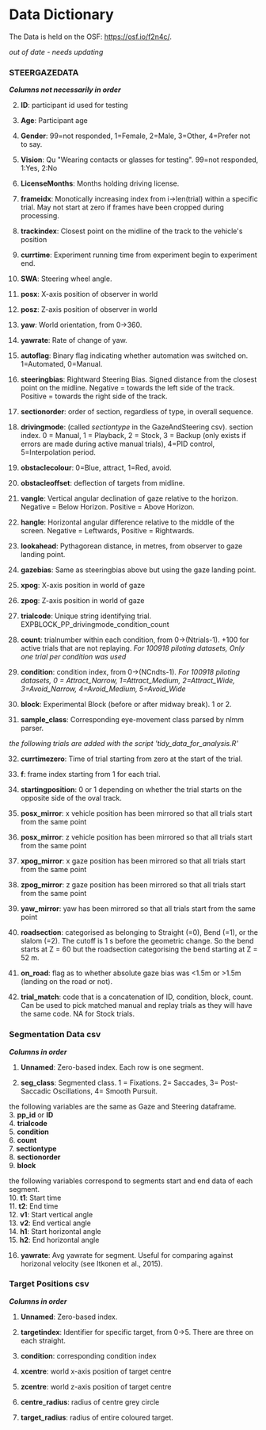# Data Dictionary

The Data is held on the OSF: https://osf.io/f2n4c/. 

_out of date - needs updating_


### STEERGAZEDATA 

**_Columns not necessarily in order_**


2) **ID**: participant id used for testing

3) **Age**: Participant age

4) **Gender**: 99=not responded, 1=Female, 2=Male, 3=Other, 4=Prefer not to say. 

5) **Vision**: Qu "Wearing contacts or glasses for testing". 99=not responded, 1:Yes, 2:No

6) **LicenseMonths**: Months holding driving license.

7) **frameidx**: Monotically increasing index from i->len(trial) within a specific trial. May not start at zero if frames have been cropped during processing.

8) **trackindex**: Closest point on the midline of the track to the vehicle's position

9) **currtime**: Experiment running time from experiment begin to experiment end.

10) **SWA**: Steering wheel angle.

11) **posx**: X-axis position of observer in world

12) **posz**: Z-axis position of observer in world

13) **yaw**: World orientation, from 0->360.

14) **yawrate**: Rate of change of yaw.

15) **autoflag**: Binary flag indicating whether automation was switched on. 1=Automated, 0=Manual.

16) **steeringbias**: Rightward Steering Bias. Signed distance from the closest point on the midline. Negative = towards the left side of the track. Positive = towards the right side of the track.

17) **sectionorder**: order of section, regardless of type, in overall sequence.

18) **drivingmode**: (called *sectiontype* in the GazeAndSteering csv). section index. 0 = Manual, 1 = Playback, 2 = Stock, 3 = Backup (only exists if errors are made during active manual trials), 4=PID control, 5=Interpolation period.

19) **obstaclecolour**: 0=Blue, attract, 1=Red, avoid.

20) **obstacleoffset**: deflection of targets from midline.

21) **vangle**: Vertical angular declination of gaze relative to the horizon. Negative = Below Horizon. Positive = Above Horizon.

22) **hangle**: Horizontal angular difference relative to the middle of the screen. Negative = Leftwards, Positive = Rightwards.

23) **lookahead**: Pythagorean distance, in metres, from observer to gaze landing point.

24) **gazebias**: Same as steeringbias above but using the gaze landing point.

25) **xpog**: X-axis position in world of gaze

26) **zpog**: Z-axis position in world of gaze

27) **trialcode**: Unique string identifying trial. EXPBLOCK_PP_drivingmode_condition_count

28) **count**: trialnumber within each condition, from 0->(Ntrials-1). +100 for active trials that are not replaying. *For 100918 piloting datasets, Only one trial per condition was used*

29) **condition**: condition index, from 0->(NCndts-1). *For 100918 piloting datasets, 0 = Attract_Narrow, 1=Attract_Medium, 2=Attract_Wide, 3=Avoid_Narrow, 4=Avoid_Medium, 5=Avoid_Wide*

30) **block**: Experimental Block (before or after midway break). 1 or 2.

31) **sample_class**: Corresponding eye-movement class parsed by nlmm parser.

*the following trials are added with the script 'tidy_data_for_analysis.R'*

32) **currtimezero**: Time of trial starting from zero at the start of the trial.

33) **f**: frame index starting from 1 for each trial.

34) **startingposition**: 0 or 1 depending on whether the trial starts on the opposite side of the oval track.

35) **posx_mirror**: x vehicle position has been mirrored so that all trials start from the same point

36) **posx_mirror**: z vehicle position has been mirrored so that all trials start from the same point

37) **xpog_mirror**: x gaze position has been mirrored so that all trials start from the same point

38) **zpog_mirror**: z gaze position has been mirrored so that all trials start from the same point

39) **yaw_mirror**: yaw has been mirrored so that all trials start from the same point

40) **roadsection**: categorised as belonging to Straight (=0), Bend (=1), or the slalom (=2). The cutoff is 1 s before the geometric change. So the bend starts at Z = 60 but the roadsection categorising the bend starting at Z = 52 m.

41) **on_road**: flag as to whether absolute gaze bias was <1.5m or >1.5m (landing on the road or not).

42) **trial_match**: code that is a concatenation of ID, condition, block, count. Can be used to pick matched manual and replay trials as they will have the same code. NA for Stock trials.


### Segmentation Data csv

**_Columns in order_**

1) **Unnamed**: Zero-based index. Each row is one segment.

2) **seg_class**: Segmented class. 1 = Fixations. 2= Saccades, 3= Post-Saccadic Oscillations, 4= Smooth Pursuit.

the following variables are the same as Gaze and Steering dataframe.\
3. **pp_id** or **ID**\
4. **trialcode**\
5. **condition**\
6. **count**\
7. **sectiontype**\
8. **sectionorder**\
9. **block**

the following variables correspond to segments start and end data of each segment.\
10. **t1**: Start time\
11. **t2**: End time\
12. **v1**: Start vertical angle\
13. **v2**: End vertical angle\
14. **h1**: Start horizontal angle\
15. **h2**: End horizontal angle

16) **yawrate**: Avg yawrate for segment. Useful for comparing against horizonal velocity (see Itkonen et al., 2015).


### Target Positions csv

**_Columns in order_**

1) **Unnamed**: Zero-based index.

2) **targetindex**: Identifier for specific target, from 0->5. There are three on each straight.

3) **condition**: corresponding condition index

4) **xcentre**: world x-axis position of target centre

5) **zcentre**: world z-axis position of target centre

6) **centre_radius**: radius of centre grey circle

7) **target_radius**: radius of entire coloured target.

